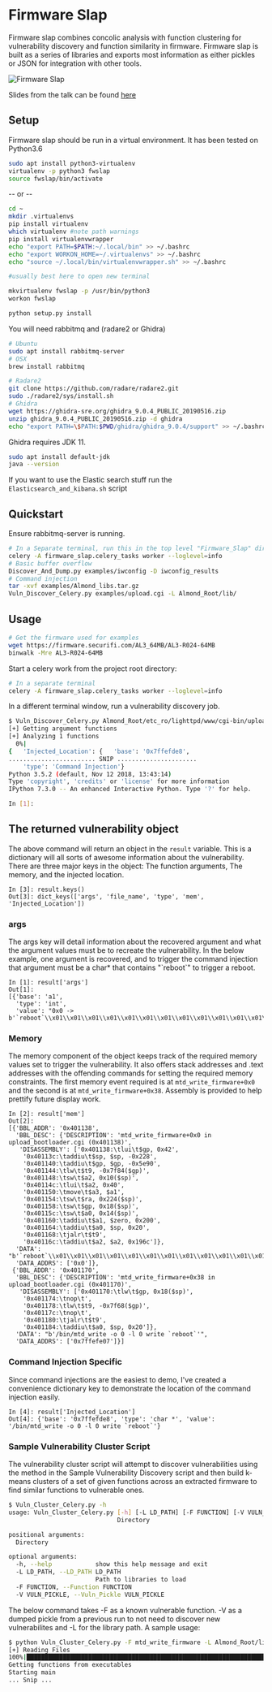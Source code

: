 # Firmware Slap

Firmware slap combines concolic analysis with function clustering for vulnerability discovery and function similarity in firmware. Firmware slap is built as a series of libraries and exports most information as either pickles or JSON for integration with other tools.

![Firmware Slap](https://i.imgur.com/fxIIogI.gif)

Slides from the talk can be found [here](https://media.defcon.org/DEF%20CON%2027/DEF%20CON%2027%20presentations/DEFCON-27-Christopher-Roberts-Firmware-Slap.pdf)

## Setup

Firmware slap should be run in a virtual environment. It has been tested on Python3.6
```bash
sudo apt install python3-virtualenv
virtualenv -p python3 fwslap
source fwslap/bin/activate
```
-- or --

```bash
cd ~
mkdir .virtualenvs
pip install virtualenv
which virtualenv #note path warnings
pip install virtualenvwrapper
echo "export PATH=$PATH:~/.local/bin" >> ~/.bashrc
echo "export WORKON_HOME=~/.virtualenvs" >> ~/.bashrc
echo "source ~/.local/bin/virtualenvwrapper.sh" >> ~/.bashrc

#usually best here to open new terminal

mkvirtualenv fwslap -p /usr/bin/python3
workon fwslap
```


```bash
python setup.py install
```

You will need rabbitmq and (radare2 or Ghidra)
```bash
# Ubuntu
sudo apt install rabbitmq-server
# OSX
brew install rabbitmq

# Radare2
git clone https://github.com/radare/radare2.git
sudo ./radare2/sys/install.sh
# Ghidra
wget https://ghidra-sre.org/ghidra_9.0.4_PUBLIC_20190516.zip
unzip ghidra_9.0.4_PUBLIC_20190516.zip -d ghidra
echo "export PATH=\$PATH:$PWD/ghidra/ghidra_9.0.4/support" >> ~/.bashrc
```

Ghidra requires JDK 11.
```bash
sudo apt install default-jdk
java --version
```

If you want to use the Elastic search stuff run the `Elasticsearch_and_kibana.sh` script

## Quickstart

Ensure rabbitmq-server is running.

```bash
# In a Separate terminal, run this in the top level "Firmware_Slap" directory
celery -A firmware_slap.celery_tasks worker --loglevel=info
# Basic buffer overflow
Discover_And_Dump.py examples/iwconfig -D iwconfig_results
# Command injection
tar -xvf examples/Almond_libs.tar.gz
Vuln_Discover_Celery.py examples/upload.cgi -L Almond_Root/lib/
```

## Usage

```bash
# Get the firmware used for examples
wget https://firmware.securifi.com/AL3_64MB/AL3-R024-64MB
binwalk -Mre AL3-R024-64MB
```

Start a celery work from the project root directory:
```bash
# In a separate terminal
celery -A firmware_slap.celery_tasks worker --loglevel=info
```

In a different terminal window, run a vulnerability discovery job.

```bash
$ Vuln_Discover_Celery.py Almond_Root/etc_ro/lighttpd/www/cgi-bin/upload_bootloader.cgi -L Almond_Root/lib/
[+] Getting argument functions
[+] Analyzing 1 functions
  0%|                                                                                                                                                                                                                                   | 0/1 [00:01<?, ?it/s]
{   'Injected_Location': {   'base': '0x7ffefde8',
........................ SNIP ......................
    'type': 'Command Injection'}
Python 3.5.2 (default, Nov 12 2018, 13:43:14) 
Type 'copyright', 'credits' or 'license' for more information
IPython 7.3.0 -- An enhanced Interactive Python. Type '?' for help.

In [1]: 
```

## The returned vulnerability object

The above command will return an object in the `result` variable. This is a dictionary will all sorts of awesome information about the vulnerability. There are three major keys in the object: The function arguments, The memory, and the injected location.
```
In [3]: result.keys()                                                                                 
Out[3]: dict_keys(['args', 'file_name', 'type', 'mem', 'Injected_Location'])
```
### args
The args key will detail information about the recovered argument and what the argument values must be to recreate the vulnerability. In the below example, one argument is recovered, and to trigger the command injection that argument must be a char* that contains "\`reboot\`" to trigger a reboot.
```
In [1]: result['args']                                                           
Out[1]: 
[{'base': 'a1',
  'type': 'int',
  'value': "0x0 -> b'`reboot`\\x01\\x01\\x01\\x01\\x01\\x01\\x01\\x01\\x01\\x01\\x01\\x01\\x01\\x01\\x01\\x01\\x01\\x01\\x01\\x01\\x01\\x01\\x01\\x01\\x01\\x01\\x01\\x01\\x01\\x01\\x01\\x01\\x01\\x01\\x01\\x01\\x01\\x01\\x01\\x01\\x01\\x01\\x01\\x01\\x01\\x01\\x01\\x01\\x01\\x01\\x01\\x00'"}]
```

### Memory
The memory component of the object keeps track of the required memory values set to trigger the vulnerability. It also offers stack addresses and .text addresses with the offending commands for setting the required memory constraints. The first memory event required is at `mtd_write_firmware+0x0` and the second is at `mtd_write_firmware+0x38`. Assembly is provided to help prettify future display work.
```
In [2]: result['mem']                                                                   
Out[2]: 
[{'BBL_ADDR': '0x401138',
  'BBL_DESC': {'DESCRIPTION': 'mtd_write_firmware+0x0 in upload_bootloader.cgi (0x401138)',
   'DISASSEMBLY': ['0x401138:\tlui\t$gp, 0x42',
    '0x40113c:\taddiu\t$sp, $sp, -0x228',
    '0x401140:\taddiu\t$gp, $gp, -0x5e90',
    '0x401144:\tlw\t$t9, -0x7f84($gp)',
    '0x401148:\tsw\t$a2, 0x10($sp)',
    '0x40114c:\tlui\t$a2, 0x40',
    '0x401150:\tmove\t$a3, $a1',
    '0x401154:\tsw\t$ra, 0x224($sp)',
    '0x401158:\tsw\t$gp, 0x18($sp)',
    '0x40115c:\tsw\t$a0, 0x14($sp)',
    '0x401160:\taddiu\t$a1, $zero, 0x200',
    '0x401164:\taddiu\t$a0, $sp, 0x20',
    '0x401168:\tjalr\t$t9',
    '0x40116c:\taddiu\t$a2, $a2, 0x196c']},
  'DATA': "b'`reboot`\\x01\\x01\\x01\\x01\\x01\\x01\\x01\\x01\\x01\\x01\\x01\\x01\\x01\\x01\\x01\\x01\\x01\\x01\\x01\\x01\\x01\\x01\\x01\\x01\\x01\\x01\\x01\\x01\\x01\\x01\\x01\\x01\\x01\\x01\\x01\\x01\\x01\\x01\\x01\\x01\\x01\\x01\\x01\\x01\\x01\\x01\\x01\\x01\\x01\\x01\\x01\\x00\\x00\\x00\\x00\\x00\\x00\\x00\\x00\\x00\\x00\\x00\\x00\\x00\\x00\\x00\\x00\\x00\\x00\\x00\\x00\\x00\\x00\\x00\\x00\\x00\\x00\\x00\\x00\\x00\\x00\\x00\\x00\\x00\\x00\\x00\\x00\\x00\\x00\\x00\\x00\\x00\\x00\\x00\\x00\\x00\\x00\\x00\\x00\\x00\\x00\\x00\\x00\\x00\\x00\\x00\\x00\\x00\\x00\\x00\\x00\\x00\\x00\\x00\\x00\\x00\\x00\\x00\\x00\\x00\\x00\\x00\\x00\\x00\\x00\\x00\\x00\\x00\\x00\\x00\\x00\\x00\\x00\\x00\\x00\\x00\\x00\\x00\\x00\\x00\\x00\\x00\\x00\\x00\\x00\\x00\\x00\\x00\\x00\\x00\\x00\\x00\\x00\\x00\\x00\\x00\\x00\\x00\\x00\\x00\\x00\\x00\\x00\\x00\\x00\\x00\\x00\\x00\\x00\\x00\\x00\\x00\\x00\\x00\\x00\\x00\\x00\\x00\\x00\\x00\\x00\\x00\\x00\\x00\\x00\\x00\\x00\\x00\\x00\\x00\\x00\\x00\\x00\\x00\\x00\\x00\\x00\\x00\\x00\\x00\\x00\\x00\\x00\\x00\\x00\\x00\\x00\\x00\\x00\\x00\\x00\\x00\\x00\\x00\\x00\\x00\\x00\\x00\\x00\\x00\\x00\\x00\\x00\\x00\\x00\\x00\\x00\\x00\\x00\\x00\\x00\\x00\\x00\\x00\\x00\\x00\\x00\\x00\\x00\\x00\\x00\\x00\\x00\\x00\\x00\\x00\\x00\\x00'",
  'DATA_ADDRS': ['0x0']},
 {'BBL_ADDR': '0x401170',
  'BBL_DESC': {'DESCRIPTION': 'mtd_write_firmware+0x38 in upload_bootloader.cgi (0x401170)',
   'DISASSEMBLY': ['0x401170:\tlw\t$gp, 0x18($sp)',
    '0x401174:\tnop\t',
    '0x401178:\tlw\t$t9, -0x7f68($gp)',
    '0x40117c:\tnop\t',
    '0x401180:\tjalr\t$t9',
    '0x401184:\taddiu\t$a0, $sp, 0x20']},
  'DATA': "b'/bin/mtd_write -o 0 -l 0 write `reboot`'",
  'DATA_ADDRS': ['0x7ffefe07']}]
```
### Command Injection Specific
Since command injections are the easiest to demo, I've created a convenience dictionary key to demonstrate the location of the command injection easily.
```
In [4]: result['Injected_Location']                                                                      
Out[4]: {'base': '0x7ffefde8', 'type': 'char *', 'value': '/bin/mtd_write -o 0 -l 0 write `reboot`'}
```

### Sample Vulnerability Cluster Script
The vulnerability cluster script will attempt to discover vulnerabilities using the method in the Sample Vulnerability Discovery script and then build k-means clusters of a set of given functions across an extracted firmware to find similar functions to vulnerable ones.
```bash
$ Vuln_Cluster_Celery.py -h
usage: Vuln_Cluster_Celery.py [-h] [-L LD_PATH] [-F FUNCTION] [-V VULN_PICKLE]
                              Directory

positional arguments:
  Directory

optional arguments:
  -h, --help            show this help message and exit
  -L LD_PATH, --LD_PATH LD_PATH
                        Path to libraries to load
  -F FUNCTION, --Function FUNCTION
  -V VULN_PICKLE, --Vuln_Pickle VULN_PICKLE

```
The below command takes -F as a known vulnerable function. -V as a dumped pickle from a previous run  to not need to discover new vulnerabilites and -L for the library path.
A sample usage:

```bash
$ python Vuln_Cluster_Celery.py -F mtd_write_firmware -L Almond_Root/lib/ Almond_Root/etc_ro/lighttpd/www/cgi-bin/
[+] Reading Files
100%|███████████████████████████████████████████████████████████████████████████████████████████████████████████████████████████████████████████████████████████████████████████████████████████████████████████████████████████| 1/1 [00:00<00:00,  2.80it/s]
Getting functions from executables
Starting main
... Snip ...

```
 
